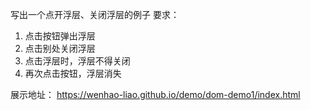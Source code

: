 写出一个点开浮层、关闭浮层的例子
要求：
1. 点击按钮弹出浮层
2. 点击别处关闭浮层
3. 点击浮层时，浮层不得关闭
4. 再次点击按钮，浮层消失

展示地址：
 https://wenhao-liao.github.io/demo/dom-demo1/index.html
